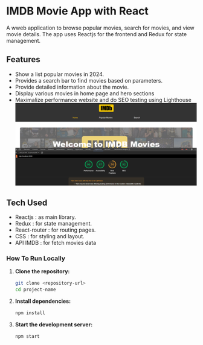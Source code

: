 # IMDB Movie App with React

A wweb application to browse popular movies, search for movies, and view movie details. The app uses Reactjs for the frontend and Redux for state management.

## Features

- Show a list popular movies in 2024.
- Provides a search bar to find movies based on parameters.
- Provide detailed information about the movie.
- Display various movies in home page and hero sections
- Maximalize performance website and do SEO testing using Lighthouse
  ![Performance test with lighhouse](public/performance-test.png)

## Tech Used

- Reactjs : as main library.
- Redux : for state management.
- React-router : for routing pages.
- CSS : for styling and layout.
- API IMDB : for fetch movies data

### How To Run Locally

1. **Clone the repository:**
    ```bash
    git clone <repository-url>
    cd project-name
    ```

2. **Install dependencies:**
    ```bash
    npm install
    ```

3. **Start the development server:**
    ```bash
    npm start
    ```

